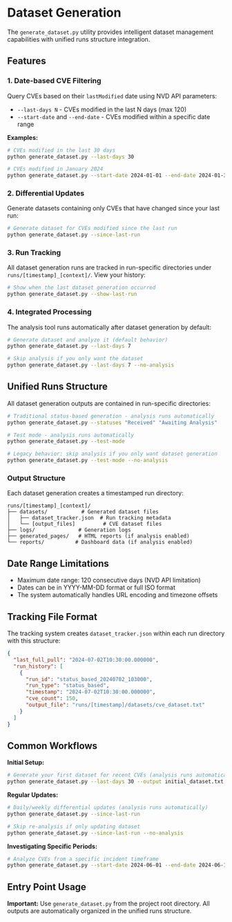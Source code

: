# Dataset Generation

The `generate_dataset.py` utility provides intelligent dataset management capabilities with unified runs structure integration.

## Features

### 1. Date-based CVE Filtering

Query CVEs based on their `lastModified` date using NVD API parameters:

- `--last-days N` - CVEs modified in the last N days (max 120)
- `--start-date` and `--end-date` - CVEs modified within a specific date range

**Examples:**

```bash
# CVEs modified in the last 30 days
python generate_dataset.py --last-days 30

# CVEs modified in January 2024
python generate_dataset.py --start-date 2024-01-01 --end-date 2024-01-31
```

### 2. Differential Updates

Generate datasets containing only CVEs that have changed since your last run:

```bash
# Generate dataset for CVEs modified since the last run
python generate_dataset.py --since-last-run
```

### 3. Run Tracking

All dataset generation runs are tracked in run-specific directories under `runs/[timestamp]_[context]/`. View your history:

```bash
# Show when the last dataset generation occurred
python generate_dataset.py --show-last-run
```

### 4. Integrated Processing

The analysis tool runs automatically after dataset generation by default:

```bash
# Generate dataset and analyze it (default behavior)
python generate_dataset.py --last-days 7

# Skip analysis if you only want the dataset
python generate_dataset.py --last-days 7 --no-analysis
```

## Unified Runs Structure

All dataset generation outputs are contained in run-specific directories:

```bash
# Traditional status-based generation - analysis runs automatically
python generate_dataset.py --statuses "Received" "Awaiting Analysis"

# Test mode - analysis runs automatically  
python generate_dataset.py --test-mode

# Legacy behavior: skip analysis if you only want dataset generation
python generate_dataset.py --test-mode --no-analysis
```

### Output Structure

Each dataset generation creates a timestamped run directory:

```text
runs/[timestamp]_[context]/
├── datasets/           # Generated dataset files
│   ├── dataset_tracker.json  # Run tracking metadata
│   └── [output_files]         # CVE dataset files
├── logs/              # Generation logs
├── generated_pages/   # HTML reports (if analysis enabled)
└── reports/          # Dashboard data (if analysis enabled)
```

## Date Range Limitations

- Maximum date range: 120 consecutive days (NVD API limitation)
- Dates can be in YYYY-MM-DD format or full ISO format
- The system automatically handles URL encoding and timezone offsets

## Tracking File Format

The tracking system creates `dataset_tracker.json` within each run directory with this structure:

```json
{
  "last_full_pull": "2024-07-02T10:30:00.000000",
  "run_history": [
    {
      "run_id": "status_based_20240702_103000",
      "run_type": "status_based",
      "timestamp": "2024-07-02T10:30:00.000000",
      "cve_count": 150,
      "output_file": "runs/[timestamp]/datasets/cve_dataset.txt"
    }
  ]
}
```

## Common Workflows

**Initial Setup:**

```bash
# Generate your first dataset for recent CVEs (analysis runs automatically)
python generate_dataset.py --last-days 30 --output initial_dataset.txt
```

**Regular Updates:**

```bash
# Daily/weekly differential updates (analysis runs automatically)
python generate_dataset.py --since-last-run

# Skip re-analysis if only updating dataset
python generate_dataset.py --since-last-run --no-analysis
```

**Investigating Specific Periods:**

```bash
# Analyze CVEs from a specific incident timeframe
python generate_dataset.py --start-date 2024-06-01 --end-date 2024-06-15 --output incident_analysis.txt
```

## Entry Point Usage

**Important:** Use `generate_dataset.py` from the project root directory. All outputs are automatically organized in the unified runs structure.
